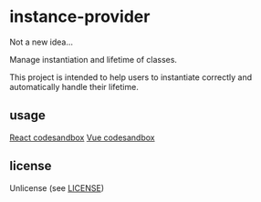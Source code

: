 # instance-provider

Not a new idea...

Manage instantiation and lifetime of classes.

This project is intended to help users to instantiate correctly
and automatically handle their lifetime.

## usage

[React codesandbox](https://codesandbox.io/s/using-instance-provider-with-react-dxi9v)
[Vue codesandbox](https://codesandbox.io/s/using-instance-provider-with-vue-w4b85)


## license

Unlicense (see [LICENSE](https://github.com/diasbruno/instantiator/blob/main/LICENSE))

